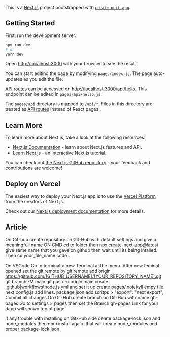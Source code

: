 This is a [Next.js](https://nextjs.org/) project bootstrapped with [`create-next-app`](https://github.com/vercel/next.js/tree/canary/packages/create-next-app).

## Getting Started

First, run the development server:

```bash
npm run dev
# or
yarn dev
```

Open [http://localhost:3000](http://localhost:3000) with your browser to see the result.

You can start editing the page by modifying `pages/index.js`. The page auto-updates as you edit the file.

[API routes](https://nextjs.org/docs/api-routes/introduction) can be accessed on [http://localhost:3000/api/hello](http://localhost:3000/api/hello). This endpoint can be edited in `pages/api/hello.js`.

The `pages/api` directory is mapped to `/api/*`. Files in this directory are treated as [API routes](https://nextjs.org/docs/api-routes/introduction) instead of React pages.

## Learn More

To learn more about Next.js, take a look at the following resources:

- [Next.js Documentation](https://nextjs.org/docs) - learn about Next.js features and API.
- [Learn Next.js](https://nextjs.org/learn) - an interactive Next.js tutorial.

You can check out [the Next.js GitHub repository](https://github.com/vercel/next.js/) - your feedback and contributions are welcome!

## Deploy on Vercel

The easiest way to deploy your Next.js app is to use the [Vercel Platform](https://vercel.com/new?utm_medium=default-template&filter=next.js&utm_source=create-next-app&utm_campaign=create-next-app-readme) from the creators of Next.js.

Check out our [Next.js deployment documentation](https://nextjs.org/docs/deployment) for more details.

## Article

On Git-hub
create repository on Git-Hub with default settings and give a meaningfull name
ON CMD
cd to folder then
npx create-next-app@latest
give same name that you gave on github then wait until its being intalled. Then
cd your_file_name
code .

On VSCode
Go to terminal > new Terminal at the menu. After new teminal opened set the git remote by
git remote add origin https://github.com/[GITHUB_USERNAME]/[YOUR_REPOSITORY_NAME].git
git branch -M main
git push -u origin main
create .github|workflows\node.js.yml and set it up
create pages/.nojekyll empy file.
next.config.js add lines.
package.json add scritps > "export": "next export",
Commit all changes
On Git-Hub
create branch on Git-Hub with name gh-pages
Go to settings > pages then set the Branch gh-pages
Link for your dapp will shown top of page

if any trouble with installing on Git-Hub side delete package-lock.json and node_modules then npm install again. that will create node_modules and proper package-lock.json
